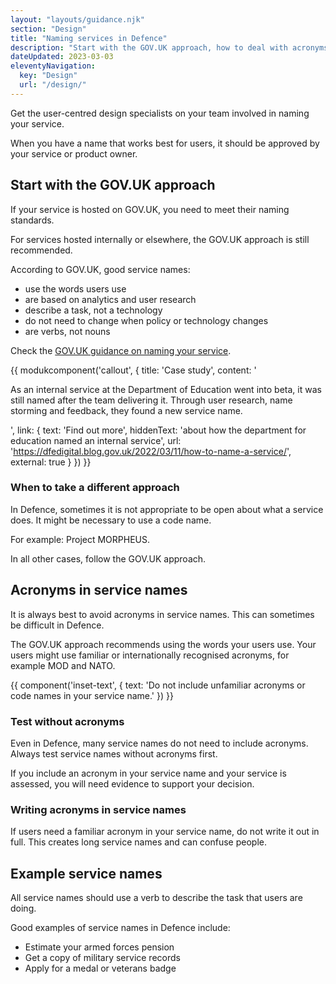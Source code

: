 ```yaml
---
layout: "layouts/guidance.njk"
section: "Design"
title: "Naming services in Defence"
description: "Start with the GOV.UK approach, how to deal with acronyms in Defence and find examples of good service names."
dateUpdated: 2023-03-03
eleventyNavigation:
  key: "Design"
  url: "/design/"
---
```


Get the user-centred design specialists on your team involved in naming your service. 

When you have a name that works best for users, it should be approved by your service or product owner.

## Start with the GOV.UK approach

If your service is hosted on GOV.UK, you need to meet their naming standards. 

For services hosted internally or elsewhere, the GOV.UK approach is still recommended.

According to GOV.UK, good service names:

- use the words users use
- are based on analytics and user research
- describe a task, not a technology
- do not need to change when policy or technology changes
- are verbs, not nouns

Check the [GOV.UK guidance on naming your service](https://www.gov.uk/service-manual/design/naming-your-service/).

{{ modukcomponent('callout', {
  title: 'Case study',
  content: '<p>As an internal service at the Department of Education went into beta, it was still named after the team delivering it. Through user research, name storming and feedback, they found a new service name.</p>',
  link: {
    text: 'Find out more',
    hiddenText: 'about how the department for education named an internal service',
    url: 'https://dfedigital.blog.gov.uk/2022/03/11/how-to-name-a-service/',
    external: true
  }
}) }}

### When to take a different approach

In Defence, sometimes it is not appropriate to be open about what a service does. It might be necessary to use a code name. 

For example: Project MORPHEUS. 

In all other cases, follow the GOV.UK approach. 

## Acronyms in service names

It is always best to avoid acronyms in service names. This can sometimes be difficult in Defence. 

The GOV.UK approach recommends using the words your users use. Your users might use familiar or internationally recognised acronyms, for example MOD and NATO. 

{{ component('inset-text', {
  text: 'Do not include unfamiliar acronyms or code names in your service name.'
}) }}

### Test without acronyms

Even in Defence, many service names do not need to include acronyms. Always test service names without acronyms first. 

If you include an acronym in your service name and your service is assessed, you will need evidence to support your decision. 

### Writing acronyms in service names 

If users need a familiar acronym in your service name, do not write it out in full. This creates long service names and can confuse people. 

## Example service names 

All service names should use a verb to describe the task that users are doing. 

Good examples of service names in Defence include:

- Estimate your armed forces pension
- Get a copy of military service records
- Apply for a medal or veterans badge
